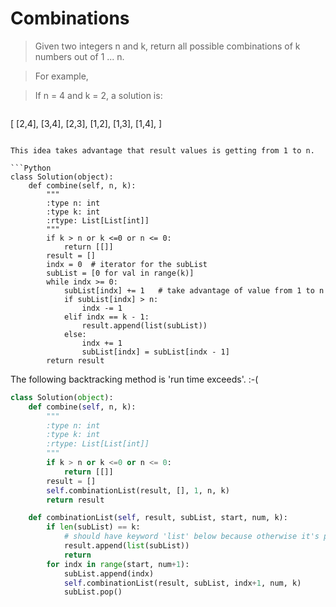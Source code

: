 # Combinations

> Given two integers n and k, return all possible combinations of k numbers out of 1 ... n.

> For example,

> If n = 4 and k = 2, a solution is:

> ```
[
  [2,4],
  [3,4],
  [2,3],
  [1,2],
  [1,3],
  [1,4],
]
```

This idea takes advantage that result values is getting from 1 to n.

```Python
class Solution(object):
    def combine(self, n, k):
        """
        :type n: int
        :type k: int
        :rtype: List[List[int]]
        """
        if k > n or k <=0 or n <= 0:
            return [[]]
        result = []
        indx = 0  # iterator for the subList
        subList = [0 for val in range(k)]
        while indx >= 0:
            subList[indx] += 1   # take advantage of value from 1 to n
            if subList[indx] > n:
                indx -= 1
            elif indx == k - 1:
                result.append(list(subList))
            else:
                indx += 1
                subList[indx] = subList[indx - 1]
        return result
```

The following backtracking method is 'run time exceeds'. :-(

```Python
class Solution(object):
    def combine(self, n, k):
        """
        :type n: int
        :type k: int
        :rtype: List[List[int]]
        """
        if k > n or k <=0 or n <= 0:
            return [[]]
        result = []
        self.combinationList(result, [], 1, n, k)
        return result

    def combinationList(self, result, subList, start, num, k):
        if len(subList) == k:
            # should have keyword 'list' below because otherwise it's passing reference
            result.append(list(subList))
            return
        for indx in range(start, num+1):
            subList.append(indx)
            self.combinationList(result, subList, indx+1, num, k)
            subList.pop()
```
